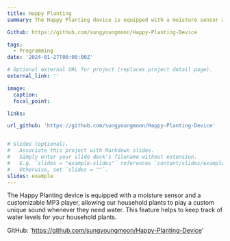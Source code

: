 ```yaml
---
title: Happy Planting
summary: The Happy Planting device is equipped with a moisture sensor and a customizable MP3 player, allowing our household plants to play a custom unique sound whenever they need water. This feature helps to keep track of water levels for your household plants.

Github: https://github.com/sungyoungmoon/Happy-Planting-Device

tags:
  - Programming
date: '2024-01-27T00:00:00Z'

# Optional external URL for project (replaces project detail page).
external_link: ''

image:
  caption: 
  focal_point: 

links:

url_github: 'https://github.com/sungyoungmoon/Happy-Planting-Device'


# Slides (optional).
#   Associate this project with Markdown slides.
#   Simply enter your slide deck's filename without extension.
#   E.g. `slides = "example-slides"` references `content/slides/example-slides.md`.
#   Otherwise, set `slides = ""`.
slides: example
---
```


The Happy Planting device is equipped with a moisture sensor and a customizable MP3 player, allowing our household plants to play a custom unique sound whenever they need water. This feature helps to keep track of water levels for your household plants.

GitHub: 'https://github.com/sungyoungmoon/Happy-Planting-Device'


